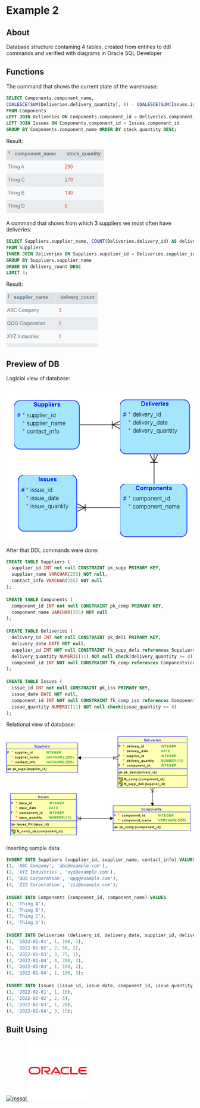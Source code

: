 # Example 2

## About <a name = "about"></a>

Database structure containing 4 tables, created from entities to ddl commands and verified with diagrams in Oracle SQL Developer

## Functions

The command that shows the current state of the warehouse:
```sql
SELECT Components.component_name, 
COALESCE(SUM(Deliveries.delivery_quantity), 0) - COALESCE(SUM(Issues.issue_quantity), 0) AS stock_quantity
FROM Components
LEFT JOIN Deliveries ON Components.component_id = Deliveries.component_id
LEFT JOIN Issues ON Components.component_id = Issues.component_id
GROUP BY Components.component_name ORDER BY stock_quantity DESC;
```
Result:

<img src="https://github.com/PKrystian/Bus_App/blob/senior/Example_2/task1.PNG"/>

A command that shows from which 3 suppliers we most often have deliveries:
```sql
SELECT Suppliers.supplier_name, COUNT(Deliveries.delivery_id) AS delivery_count
FROM Suppliers
INNER JOIN Deliveries ON Suppliers.supplier_id = Deliveries.supplier_id
GROUP BY Suppliers.supplier_name
ORDER BY delivery_count DESC
LIMIT 3;
```
Result:

<img src="https://github.com/PKrystian/Bus_App/blob/senior/Example_2/task2.PNG"/>

## Preview of DB

Logicial view of database:

<img src="https://github.com/PKrystian/Bus_App/blob/senior/Example_2/Logical.png"/>

After that DDL commands were done:
```sql
CREATE TABLE Suppliers (
  supplier_id INT not null CONSTRAINT pk_supp PRIMARY KEY,
  supplier_name VARCHAR(255) NOT null,
  contact_info VARCHAR(255) NOT null
);

CREATE TABLE Components (
  component_id INT not null CONSTRAINT pk_comp PRIMARY KEY,
  component_name VARCHAR(255) NOT null
);

CREATE TABLE Deliveries (
  delivery_id INT not null CONSTRAINT pk_deli PRIMARY KEY,
  delivery_date DATE NOT null,
  supplier_id INT NOT null CONSTRAINT fk_supp_deli references Suppliers(supplier_id),
  delivery_quantity NUMERIC(11) NOT null check(delivery_quantity >= 0),
  component_id INT NOT null CONSTRAINT fk_comp references Components(component_id)
);

CREATE TABLE Issues (
  issue_id INT not null CONSTRAINT pk_iss PRIMARY KEY,
  issue_date DATE NOT null,
  component_id INT NOT null CONSTRAINT fk_comp_iss references Components(component_id),
  issue_quantity NUMERIC(11) NOT null check(issue_quantity >= 0)
);
```

Relational view of database:

<img src="https://github.com/PKrystian/Bus_App/blob/senior/Example_2/Relational.png"/>

Inserting sample data:
```sql
INSERT INTO Suppliers (supplier_id, supplier_name, contact_info) VALUES
(1, 'ABC Company', 'abc@example.com'),
(2, 'XYZ Industries', 'xyz@example.com'),
(3, 'QQQ Corporation', 'qqq@example.com'),
(4, 'ZZZ Corporation', 'zzz@example.com');

INSERT INTO Components (component_id, component_name) VALUES
(1, 'Thing A'),
(2, 'Thing B'),
(3, 'Thing C'),
(4, 'Thing D');

INSERT INTO Deliveries (delivery_id, delivery_date, supplier_id, delivery_quantity, component_id) VALUES
(1, '2022-01-01', 1, 100, 1),
(2, '2022-01-02', 2, 50, 2),
(3, '2022-01-03', 3, 75, 1),
(4, '2022-01-04', 4, 200, 3),
(5, '2022-01-03', 1, 100, 2),
(6, '2022-01-04', 1, 100, 3);

INSERT INTO Issues (issue_id, issue_date, component_id, issue_quantity) VALUES 
(1, '2022-02-01', 1, 10),
(2, '2022-02-02', 2, 5),
(3, '2022-02-03', 1, 20),
(4, '2022-02-04', 3, 15);
```

## Built Using <a name = "built_using"></a>

<p align="left"> <a href="https://www.microsoft.com/en-us/sql-server" target="_blank" rel="noreferrer"> <img src="https://www.svgrepo.com/show/303229/microsoft-sql-server-logo.svg" alt="mssql" width="160" height="160"/> </a> <a href="https://www.oracle.com/" target="_blank" rel="noreferrer"><img src="https://raw.githubusercontent.com/devicons/devicon/master/icons/oracle/oracle-original.svg" alt="oracle" width="160" height="160"/> </a> </p>
